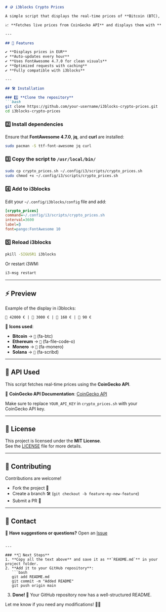 ```markdown
# 🪙 i3blocks Crypto Prices

A simple script that displays the real-time prices of **Bitcoin (BTC), Ethereum (ETH), Monero (XMR), and Solana (SOL)** in the **i3blocks bar** under **i3WM**.

📈 **Fetches live prices from CoinGecko API** and displays them with **FontAwesome 4.7.0** icons.

---

## 📌 Features

✔ **Displays prices in EUR**  
✔ **Auto-updates every hour**  
✔ **Uses FontAwesome 4.7.0 for clean visuals**  
✔ **Optimized requests with caching**  
✔ **Fully compatible with i3blocks**

---

## 🛠 Installation

### 1️⃣ **Clone the repository**
```bash
git clone https://github.com/your-username/i3blocks-crypto-prices.git
cd i3blocks-crypto-prices
```

### 2️⃣ **Install dependencies**
Ensure that **FontAwesome 4.7.0**, **jq**, and **curl** are installed:
```bash
sudo pacman -S ttf-font-awesome jq curl
```

### 3️⃣ **Copy the script to `/usr/local/bin/`**
```bash
sudo cp crypto_prices.sh ~/.config/i3/scripts/crypto_prices.sh
sudo chmod +x ~/.config/i3/scripts/crypto_prices.sh
```

### 4️⃣ **Add to i3blocks**
Edit your `~/.config/i3blocks/config` file and add:
```ini
[crypto_prices]
command=~/.config/i3/scripts/crypto_prices.sh
interval=3600
label=₿
font=pango:FontAwesome 10
```

### 5️⃣ **Reload i3blocks**
```bash
pkill -SIGUSR1 i3blocks
```
Or restart i3WM:
```bash
i3-msg restart
```

---

## ⚡ Preview

Example of the display in i3blocks:

```
 42000 € |  3000 € |  160 € |  90 €
```
🔹 **Icons used**:  
- **Bitcoin** → `` (fa-btc)  
- **Ethereum** → `` (fa-file-code-o)  
- **Monero** → `` (fa-monero)  
- **Solana** → `` (fa-scribd)

---

## 🔗 API Used

This script fetches real-time prices using the **CoinGecko API**.

📌 **CoinGecko API Documentation**: [CoinGecko API](https://www.coingecko.com/en/api)

Make sure to replace `YOUR_API_KEY` in `crypto_prices.sh` with your CoinGecko API key.

---

## 📜 License

This project is licensed under the **MIT License**.  
See the [LICENSE](LICENSE) file for more details.

---

## 🚀 Contributing

Contributions are welcome!  
- Fork the project 🍴  
- Create a branch 🛠️ (`git checkout -b feature-my-new-feature`)  
- Submit a PR 🚀  

---

## 📩 Contact

💬 **Have suggestions or questions?** Open an [Issue](https://github.com/your-username/i3blocks-crypto-prices/issues)  
```

---

### **📌 Next Steps**
1. **Copy all the text above** and save it as **`README.md`** in your project folder.
2. **Add it to your GitHub repository**:
   ```bash
   git add README.md
   git commit -m "Added README"
   git push origin main
   ```
3. **Done! 🎉** Your GitHub repository now has a well-structured README.

Let me know if you need any modifications! 🚀😎
